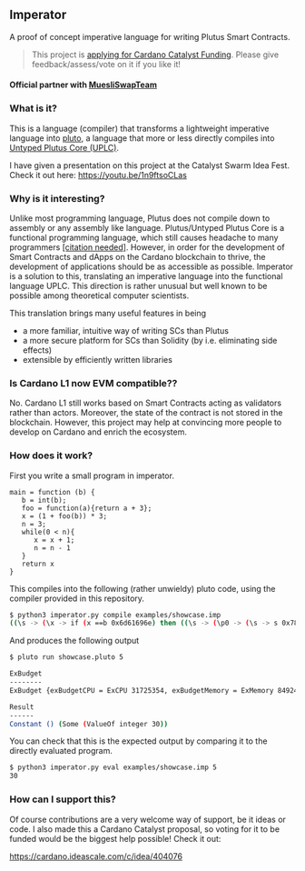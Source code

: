Imperator
---------

A proof of concept imperative language for writing Plutus Smart Contracts.

> This project is [applying for Cardano Catalyst Funding](https://cardano.ideascale.com/c/idea/404076). Please give feedback/assess/vote on it if you like it!

#### Official partner with [MuesliSwapTeam](https://github.com/MuesliSwapTeam/)


### What is it?

This is a language (compiler) that transforms a lightweight imperative language into [pluto](https://github.com/Plutonomicon/pluto),
a language that more or less directly compiles into [Untyped Plutus Core (UPLC)](https://iohk.io/en/blog/posts/2021/02/02/plutus-tx-compiling-haskell-into-plutus-core/).

I have given a presentation on this project at the Catalyst Swarm Idea Fest. Check it out here: https://youtu.be/1n9ftsoCLas

### Why is it interesting?

Unlike most programming language, Plutus does not compile down to assembly or any assembly like language.
Plutus/Untyped Plutus Core is a functional programming language, which still causes headache to many programmers [[citation needed]](https://en.wikipedia.org/wiki/Wikipedia:Citation_needed).
However, in order for the development of Smart Contracts and dApps on the Cardano blockchain to thrive, the development of applications should be as accessible as possible.
Imperator is a solution to this, translating an imperative language into the functional language UPLC. This direction is rather unusual
but well known to be possible among theoretical computer scientists.

This translation brings many useful features in being
 - a more familiar, intuitive way of writing SCs than Plutus
 - a more secure platform for SCs than Solidity (by i.e. eliminating side effects)
 - extensible by efficiently written libraries

### Is Cardano L1 now EVM compatible??

No. Cardano L1 still works based on Smart Contracts acting as validators rather than
actors. Moreover, the state of the contract is not stored in the blockchain.
However, this project may help at convincing more people to develop on Cardano
and enrich the ecosystem.

### How does it work?

First you write a small program in imperator.

```imperator
main = function (b) {
   b = int(b);
   foo = function(a){return a + 3};
   x = (1 + foo(b)) * 3;
   n = 3;
   while(0 < n){
      x = x + 1;
      n = n - 1
   }
   return x
}
```

This compiles into the following (rather unwieldy) pluto code,
using the compiler provided in this repository.

```bash
$ python3 imperator.py compile examples/showcase.imp
((\s -> (\x -> if (x ==b 0x6d61696e) then ((\s -> (\p0 -> (\s -> s 0x78) ((\s -> (\s -> (\s -> (\s -> (\s -> let g = (\s f -> if ((\s -> (((\s -> 0) s) <i ((\s -> s 0x6e) s))) s) then f ((\s -> (\s -> (\x -> if (x ==b 0x6e) then ((\s -> (((\s -> s 0x6e) s) -i ((\s -> 1) s))) s) else (s x))) ((\s -> (\x -> if (x ==b 0x78) then ((\s -> (((\s -> s 0x78) s) +i ((\s -> 1) s))) s) else (s x))) s)) s) f else s) in (g s g)) ((\s -> (\x -> if (x ==b 0x6e) then ((\s -> 3) s) else (s x))) s)) ((\s -> (\x -> if (x ==b 0x78) then ((\s -> (((\s -> (((\s -> 1) s) +i ((\s -> (s 0x666f6f) ((\s -> s 0x62) s)) s))) s) *i ((\s -> 3) s))) s) else (s x))) s)) ((\s -> (\x -> if (x ==b 0x666f6f) then ((\s -> (\p0 -> (\s -> (((\s -> s 0x61) s) +i ((\s -> 3) s))) ((\s -> s) (\x -> if (x ==b 0x61) then p0 else ( (s x)))))) s) else (s x))) s)) ((\s -> (\x -> if (x ==b 0x62) then ((\s -> UnIData ((\s -> s 0x62) s)) s) else (s x))) s)) (\x -> if (x ==b 0x62) then p0 else ( (s x)))))) s) else (s x))) (\x -> 0)) 0x6d61696e
```

And produces the following output
```bash
$ pluto run showcase.pluto 5

ExBudget
--------
ExBudget {exBudgetCPU = ExCPU 31725354, exBudgetMemory = ExMemory 84924}

Result
------
Constant () (Some (ValueOf integer 30))
```

You can check that this is the expected output by comparing it to the directly
evaluated program.

```bash
$ python3 imperator.py eval examples/showcase.imp 5
30
```


### How can I support this?

Of course contributions are a very welcome way of support, be it ideas or code. I also made this a Cardano Catalyst proposal, so voting for it to be funded would be the biggest help possible! Check it out:

https://cardano.ideascale.com/c/idea/404076

